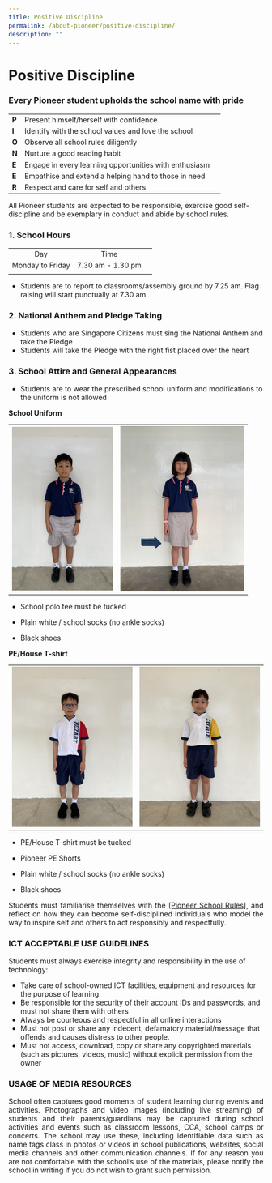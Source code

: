 ```yaml
---
title: Positive Discipline
permalink: /about-pioneer/positive-discipline/
description: ""
---
```

# Positive Discipline
### Every Pioneer student upholds the school name with pride

|   |                                                        |   |
|---|--------------------------------------------------------|---|
| **P** | Present himself/herself with confidence                |   |
| **I** | Identify with the school values and love the school    |   |
| **O** | Observe all school rules diligently                    |   |
| **N** | Nurture a good reading habit                           |   |
| **E** | Engage in every learning opportunities with enthusiasm |   |
| **E** | Empathise and extend a helping hand to those in need   |   |
| **R** | Respect and care for self and others                   |   |

All Pioneer students are expected to be responsible, exercise good self-discipline and be exemplary in conduct and abide by school rules.

### 1. School Hours

|   |                                                        |   |
|:----------------:|:-----------------:|---|
| Day |Time|   |
| Monday to Friday | 7.30 am - 1.30 pm |   |
|   |                                                        |   |

* Students are to report to classrooms/assembly ground by 7.25 am. Flag raising will start punctually at 7.30 am.

### 2. National Anthem and Pledge Taking

* Students who are Singapore Citizens must sing the National Anthem and take the Pledge
* Students will take the Pledge with the right fist placed over the heart

### 3. School Attire and General Appearances
* Students are to wear the prescribed school uniform and modifications to the uniform is not allowed

**School Uniform**

<table>
<tbody>
<tr>
<td><img src="/images/Uniform Boy Front 1_1.jpg" style="width:200px"></td>
<td><img src="/images/uniform student_arrow.jpg" style="width:245px"></td>
</tr>
</tbody>
</table>

* School polo tee must be tucked

* Plain white / school socks
(no ankle socks)

* Black shoes

**PE/House T-shirt**

<table>
<tbody>
<tr>
<td><img src="/images/PE Boy A Front 1.jpg"></td>
<td><img src="/images/PE Girl A Front 1.jpg"></td>
</tr>
</tbody>
</table>

* PE/House T-shirt must be tucked

* Pioneer PE Shorts

* Plain white / school socks
(no ankle socks)

* Black shoes

<P align="Justify">Students must familiarise themselves with the <a href="/files/School Rules.pdf">[Pioneer School Rules]</a>, and reflect on how they can become self-disciplined individuals who model the way to inspire self and others to act responsibly and respectfully.</P>

### ICT ACCEPTABLE USE GUIDELINES

Students must always exercise integrity and responsibility in the use of technology:

* Take care of school-owned ICT facilities, equipment and resources for the purpose of learning
* Be responsible for the security of their account IDs and passwords, and must not share them with others
* Always be courteous and respectful in all online interactions
* Must not post or share any indecent, defamatory material/message that offends and causes distress to other people.
* Must not access, download, copy or share any copyrighted materials (such as pictures, videos, music) without explicit permission from the owner

### USAGE OF MEDIA RESOURCES
<P align="Justify">School often captures good moments of student learning during events and activities. Photographs and video images (including live streaming) of students and their parents/guardians may be captured during school activities and events such as classroom lessons, CCA, school camps or concerts. The school may use these, including identifiable data such as name tags class in photos or videos in school publications, websites, social media channels and other communication channels. If for any reason you are not comfortable with the school’s use of the materials, please notify the school in writing if you do not wish to grant such permission.</P>